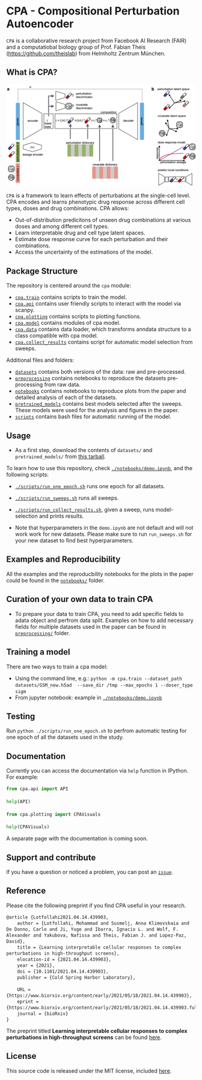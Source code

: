 # CPA - Compositional Perturbation Autoencoder

`CPA` is a collaborative research project from
Facebook AI Research (FAIR) and a computatiobal biology group of Prof. Fabian 
Theis (https://github.com/theislab) from Helmholtz Zentrum München. 

## What is CPA?
![Screenshot](Figure1.png)

`CPA` is a framework to learn effects of perturbations at the single-cell level. CPA encodes and learns phenotypic drug response across different cell types, doses and drug combinations. CPA allows:

* Out-of-distribution predicitons of unseen drug combinations at various doses and among different cell types.
* Learn interpretable drug and cell type latent spaces.
* Estimate dose response curve for each perturbation and their combinations.
* Access the uncertainty of the estimations of the model.

## Package Structure

The repository is centered around the `cpa` module:

* [`cpa.train`](cpa/train.py) contains scripts to train the model.
* [`cpa.api`](cpa/api.py) contains user friendly scripts to interact with the model via scanpy.
* [`cpa.plotting`](cpa/plotting.py) contains scripts to plotting functions.
* [`cpa.model`](cpa/model.py) contains modules of cpa model.
* [`cpa.data`](cpa/data.py) contains data loader, which transforms anndata structure to a class compatible with cpa model.
* [`cpa.collect_results`](cpa/collect_results.py) contains script for automatic model selection from sweeps.

Additional files and folders:

* [`datasets`](datasets/) contains both versions of the data: raw and pre-processed.
* [`preprocessing`](preprocessing/) contains notebooks to reproduce the datasets pre-processing from raw data.
* [`notebooks`](notebooks/) contains notebooks to reproduce plots from the paper and detailed analysis of each of the datasets.
* [`pretrained_models`](pretrained_models/) contains best models selected after the sweeps. These models were used for the analysis and figures in the paper.
* [`scripts`](scripts/) contains bash files for automatic running of the model.

## Usage

- As a first step, download the contents of `datasets/` and `pretrained_models/` from [this tarball](https://dl.fbaipublicfiles.com/dlp/cpa_binaries.tar).


To learn how to use this repository, check 
[`./notebooks/demo.ipynb`](notebooks/demo.ipynb), and the following scripts:

* [`./scripts/run_one_epoch.sh`](scripts/run_one_epoch.sh) runs one epoch for all datasets.
* [`./scripts/run_sweeps.sh`](scripts/run_sweeps.sh) runs all sweeps.
* [`./scripts/run_collect_results.sh`](scripts/run_collect_results.sh), given a sweep, runs model-selection and prints results.

* Note that hyperparameters in the `demo.ipynb` are not default and will not work work for new datasets. Please make
sure to run `run_sweeps.sh` for your new dataset to find best hyperparameters.
## Examples and Reproducibility
All the examples and the reproducbility notebooks for the plots in the paper could be found in the [`notebooks/`](notebooks/) folder.

## Curation of your own data to train CPA

* To prepare your data to train CPA, you need to add specific fields to adata object and perfrom data split. Examples on how to add 
necessary fields for multiple datasets used in the paper can be found in [`preprocessing/`](/https://github.com/facebookresearch/CPA/tree/master/preprocessing) folder.

## Training a model

There are two ways to train a cpa model:

* Using the command line, e.g.: `python -m cpa.train --dataset_path datasets/GSM_new.h5ad  --save_dir /tmp --max_epochs 1 --doser_type sigm`
* From jupyter notebook: example in [`./notebooks/demo.ipynb`](notebooks/demo.ipynb)

## Testing

Run `python ./scripts/run_one_epoch.sh` to perfrom automatic testing for one epoch of all the datasets used in the study.


## Documentation

Currently you can access the documentation via `help` function in IPython. For example:

```python
from cpa.api import API

help(API)

from cpa.plotting import CPAVisuals

help(CPAVisuals)

```

A separate page with the documentation is coming soon.

## Support and contribute

If you have a question or noticed a problem, you can post an [`issue`](https://github.com/facebookresearch/CPA/issues/new).

## Reference

Please cite the following preprint if you find CPA useful in your research.
```
@article {Lotfollahi2021.04.14.439903,
	author = {Lotfollahi, Mohammad and Susmelj, Anna Klimovskaia and De Donno, Carlo and Ji, Yuge and Ibarra, Ignacio L. and Wolf, F. Alexander and Yakubova, Nafissa and Theis, Fabian J. and Lopez-Paz, David},
	title = {Learning interpretable cellular responses to complex perturbations in high-throughput screens},
	elocation-id = {2021.04.14.439903},
	year = {2021},
	doi = {10.1101/2021.04.14.439903},
	publisher = {Cold Spring Harbor Laboratory},

	URL = {https://www.biorxiv.org/content/early/2021/05/18/2021.04.14.439903},
	eprint = {https://www.biorxiv.org/content/early/2021/05/18/2021.04.14.439903.full.pdf},
	journal = {bioRxiv}
}
```

The preprint titled **Learning interpretable cellular responses to complex perturbations in high-throughput screens** can be found [here](https://www.biorxiv.org/content/10.1101/2021.04.14.439903v2).
## License

This source code is released under the MIT license, included [here](LICENSE).
